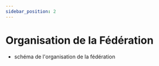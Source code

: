 ```yaml
---
sidebar_position: 2
---
```


# Organisation de la Fédération

- schéma de l'organisation de la fédération